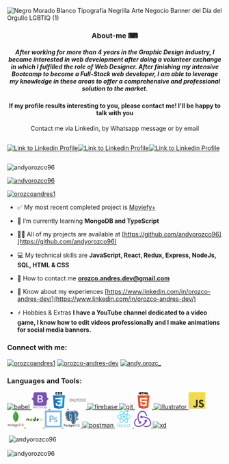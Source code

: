 ![Negro Morado Blanco Tipografía Negrilla Arte Negocio Banner del Día del Orgullo LGBTIQ (1)](https://user-images.githubusercontent.com/88695441/197942074-a38d59f0-521a-41b0-bddd-8264f5bbfe9b.png)


<h3 align="center"> About-me ⌨ </h3>
<h5 align="center">After working for more than 4 years in the Graphic Design industry, I became interested in web development after doing a volunteer exchange in which I fulfilled the role of Web Designer. After finishing my intensive Bootcamp to become a Full-Stack web developer, I am able to leverage my knowledge in these areas to offer a comprehensive and professional solution to the market.</h5>

<h4 align="center">If my profile results interesting to you, please contact me! I'll be happy to talk with you</h4>
<p align="center"> Contact me via Linkedin, by Whatsapp message or by email </p>

<div align="center">
<div style="display: flex;"> 
<p>
<a style="width: min-content;" href="https://www.linkedin.com/in/orozco-andres-dev/" target="blank"><img align="center" src="https://upload.wikimedia.org/wikipedia/commons/thumb/8/81/LinkedIn_icon.svg/2048px-LinkedIn_icon.svg.png" alt="Link to Linkedin Profile" height="40" width="40" /></a> 


<a style="width: min-content;" href="https://walink.co/39f6e8" target="blank"><img align="center" src="https://upload.wikimedia.org/wikipedia/commons/thumb/6/6b/WhatsApp.svg/2044px-WhatsApp.svg.png" alt="Link to Linkedin Profile" height="40" width="40" /></a>

<a style="width: min-content;" href="mailto:orozco.andres.dev@gmail.com" target="blank"><img align="center" src="https://upload.wikimedia.org/wikipedia/commons/thumb/7/7e/Gmail_icon_%282020%29.svg/2560px-Gmail_icon_%282020%29.svg.png" alt="Link to Linkedin Profile" height="40" width="40" /></a></p>
 </div>
</div>



<p align="left"> <img src="https://komarev.com/ghpvc/?username=andyorozco96&label=Profile%20views&color=0e75b6&style=flat" alt="andyorozco96" /> </p>

<p align="left"> <a href="https://github.com/ryo-ma/github-profile-trophy"><img src="https://github-profile-trophy.vercel.app/?username=andyorozco96" alt="andyorozco96" /></a> </p>

<p align="left"> <a href="https://twitter.com/orozcoandres1" target="blank"><img src="https://img.shields.io/twitter/follow/orozcoandres1?logo=twitter&style=for-the-badge" alt="orozcoandres1" /></a> </p> 

- ✅ My most recent completed project is [Moviefy+](https://hpfc.netlify.app/)

- 🌱 I’m currently learning **MongoDB and TypeScript**

- 👨‍💻 All of my projects are available at [https://github.com/andyorozco96](https://github.com/andyorozco96)

- 💻 My technical skills are **JavaScript, React, Redux, Express, NodeJs, SQL, HTML & CSS**

- 📩 How to contact me **orozco.andres.dev@gmail.com**

- 📄 Know about my experiences [https://www.linkedin.com/in/orozco-andres-dev/](https://www.linkedin.com/in/orozco-andres-dev/)

- ⚡ Hobbies & Extras **I have a YouTube channel dedicated to a video game, I know how to edit videos professionally and I make animations for social media banners.**

<h3 align="left">Connect with me:</h3>
<p align="left">
<a href="https://twitter.com/orozcoandres1" target="blank"><img align="center" src="https://raw.githubusercontent.com/rahuldkjain/github-profile-readme-generator/master/src/images/icons/Social/twitter.svg" alt="orozcoandres1" height="30" width="40" /></a>
<a href="https://linkedin.com/in/orozco-andres-dev" target="blank"><img align="center" src="https://raw.githubusercontent.com/rahuldkjain/github-profile-readme-generator/master/src/images/icons/Social/linked-in-alt.svg" alt="orozco-andres-dev" height="30" width="40" /></a>
<a href="https://instagram.com/andy.orozc_" target="blank"><img align="center" src="https://raw.githubusercontent.com/rahuldkjain/github-profile-readme-generator/master/src/images/icons/Social/instagram.svg" alt="andy.orozc_" height="30" width="40" /></a>
</p>

<h3 align="left">Languages and Tools:</h3>
<p align="left"> <a href="https://babeljs.io/" target="_blank" rel="noreferrer"> <img src="https://www.vectorlogo.zone/logos/babeljs/babeljs-icon.svg" alt="babel" width="40" height="40"/> </a> <a href="https://getbootstrap.com" target="_blank" rel="noreferrer"> <img src="https://raw.githubusercontent.com/devicons/devicon/master/icons/bootstrap/bootstrap-plain-wordmark.svg" alt="bootstrap" width="40" height="40"/> </a> <a href="https://www.w3schools.com/css/" target="_blank" rel="noreferrer"> <img src="https://raw.githubusercontent.com/devicons/devicon/master/icons/css3/css3-original-wordmark.svg" alt="css3" width="40" height="40"/> </a> <a href="https://expressjs.com" target="_blank" rel="noreferrer"> <img src="https://raw.githubusercontent.com/devicons/devicon/master/icons/express/express-original-wordmark.svg" alt="express" width="40" height="40"/> </a> <a href="https://firebase.google.com/" target="_blank" rel="noreferrer"> <img src="https://www.vectorlogo.zone/logos/firebase/firebase-icon.svg" alt="firebase" width="40" height="40"/> </a> <a href="https://git-scm.com/" target="_blank" rel="noreferrer"> <img src="https://www.vectorlogo.zone/logos/git-scm/git-scm-icon.svg" alt="git" width="40" height="40"/> </a> <a href="https://www.w3.org/html/" target="_blank" rel="noreferrer"> <img src="https://raw.githubusercontent.com/devicons/devicon/master/icons/html5/html5-original-wordmark.svg" alt="html5" width="40" height="40"/> </a> <a href="https://www.adobe.com/in/products/illustrator.html" target="_blank" rel="noreferrer"> <img src="https://www.vectorlogo.zone/logos/adobe_illustrator/adobe_illustrator-icon.svg" alt="illustrator" width="40" height="40"/> </a> <a href="https://developer.mozilla.org/en-US/docs/Web/JavaScript" target="_blank" rel="noreferrer"> <img src="https://raw.githubusercontent.com/devicons/devicon/master/icons/javascript/javascript-original.svg" alt="javascript" width="40" height="40"/> </a> <a href="https://www.mongodb.com/" target="_blank" rel="noreferrer"> <img src="https://raw.githubusercontent.com/devicons/devicon/master/icons/mongodb/mongodb-original-wordmark.svg" alt="mongodb" width="40" height="40"/> </a> <a href="https://nodejs.org" target="_blank" rel="noreferrer"> <img src="https://raw.githubusercontent.com/devicons/devicon/master/icons/nodejs/nodejs-original-wordmark.svg" alt="nodejs" width="40" height="40"/> </a> <a href="https://www.photoshop.com/en" target="_blank" rel="noreferrer"> <img src="https://raw.githubusercontent.com/devicons/devicon/master/icons/photoshop/photoshop-line.svg" alt="photoshop" width="40" height="40"/> </a> <a href="https://www.postgresql.org" target="_blank" rel="noreferrer"> <img src="https://raw.githubusercontent.com/devicons/devicon/master/icons/postgresql/postgresql-original-wordmark.svg" alt="postgresql" width="40" height="40"/> </a> <a href="https://postman.com" target="_blank" rel="noreferrer"> <img src="https://www.vectorlogo.zone/logos/getpostman/getpostman-icon.svg" alt="postman" width="40" height="40"/> </a> <a href="https://reactjs.org/" target="_blank" rel="noreferrer"> <img src="https://raw.githubusercontent.com/devicons/devicon/master/icons/react/react-original-wordmark.svg" alt="react" width="40" height="40"/> </a> <a href="https://redux.js.org" target="_blank" rel="noreferrer"> <img src="https://raw.githubusercontent.com/devicons/devicon/master/icons/redux/redux-original.svg" alt="redux" width="40" height="40"/> </a> <a href="https://www.adobe.com/products/xd.html" target="_blank" rel="noreferrer"> <img src="https://cdn.worldvectorlogo.com/logos/adobe-xd.svg" alt="xd" width="40" height="40"/> </a> </p>



<p>&nbsp;<img align="center" src="https://github-readme-stats.vercel.app/api?username=andyorozco96&show_icons=true&locale=en" alt="andyorozco96" /></p>

<p><img align="center" src="https://github-readme-streak-stats.herokuapp.com/?user=andyorozco96&" alt="andyorozco96" /></p>



